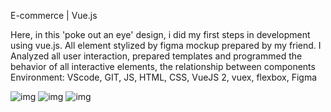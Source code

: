 E-commerce | Vue.js

Here, in this 'poke out an eye' design, i did my first steps in development using vue.js. All element stylized by figma mockup prepared by my friend.
I Analyzed all user interaction, prepared templates and programmed the behavior of all interactive elements, the relationship between components
Environment: VScode, GIT, JS, HTML, CSS, VueJS 2, vuex, flexbox, Figma


![img](https://raw.githubusercontent.com/panifedov/Panifedov.github.io/main/assets/img/img-portfolio/Ecommerce.png)
![img](https://raw.githubusercontent.com/panifedov/Panifedov.github.io/main/assets/img/img-portfolio/Ecommerce-3.png)
![img](https://raw.githubusercontent.com/panifedov/Panifedov.github.io/main/assets/img/img-portfolio/Ecommerce-2.png)
